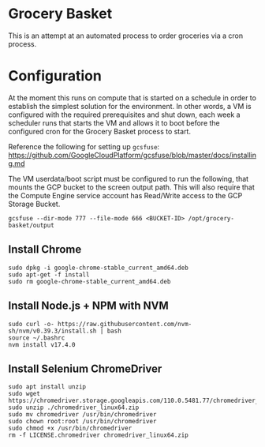 # Grocery Basket
This is an attempt at an automated process to order groceries via a cron process.

# Configuration
At the moment this runs on compute that is started on a schedule in order to establish
the simplest solution for the environment.  In other words, a VM is configured with the
required prerequisites and shut down, each week a scheduler runs that starts the VM and
allows it to boot before the configured cron for the Grocery Basket process to start.

Reference the following for setting up `gcsfuse`:
https://github.com/GoogleCloudPlatform/gcsfuse/blob/master/docs/installing.md

The VM userdata/boot script must be configured to run the following, that mounts the
GCP bucket to the screen output path.  This will also require that the Compute Engine
service account has Read/Write access to the GCP Storage Bucket.
```
gcsfuse --dir-mode 777 --file-mode 666 <BUCKET-ID> /opt/grocery-basket/output
```

## Install Chrome
```
sudo dpkg -i google-chrome-stable_current_amd64.deb
sudo apt-get -f install
sudo rm google-chrome-stable_current_amd64.deb
```

## Install Node.js + NPM with NVM
```
sudo curl -o- https://raw.githubusercontent.com/nvm-sh/nvm/v0.39.3/install.sh | bash
source ~/.bashrc
nvm install v17.4.0
```

## Install Selenium ChromeDriver
```
sudo apt install unzip
sudo wget https://chromedriver.storage.googleapis.com/110.0.5481.77/chromedriver_linux64.zip
sudo unzip ./chromedriver_linux64.zip
sudo mv chromedriver /usr/bin/chromedriver
sudo chown root:root /usr/bin/chromedriver
sudo chmod +x /usr/bin/chromedriver
rm -f LICENSE.chromedriver chromedriver_linux64.zip
```
